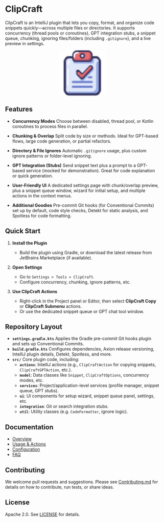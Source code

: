 # ClipCraft

ClipCraft is an IntelliJ plugin that lets you copy, format, and organize code snippets quickly—across multiple files or directories. It supports concurrency (thread pools or coroutines), GPT integration stubs, a snippet queue, chunking, ignoring files/folders (including `.gitignore`), and a live preview in settings.

<p style="display: flex; justify-content: center;">
  <img src="src/main/resources/icons/clipcraft_32.svg" alt="ClipCraft Logo" width="150"/>
</p>

## Features

- **Concurrency Modes**
  Choose between disabled, thread pool, or Kotlin coroutines to process files in parallel.

- **Chunking & Overlap**
  Split code by size or methods. Ideal for GPT-based flows, large code generation, or partial refactors.

- **Directory & File Ignores**
  Automatic `.gitignore` usage, plus custom ignore patterns or folder-level ignoring.

- **GPT Integration (Stubs)**
  Send snippet text plus a prompt to a GPT-based service (mocked for demonstration). Great for code explanation or quick generation.

- **User-Friendly UI**
  A dedicated settings page with chunk/overlap preview, plus a snippet queue window, wizard for initial setup, and multiple actions in the context menus.

- **Additional Goodies**
  Pre-commit Git hooks (for Conventional Commits) set up by default, code style checks, Detekt for static analysis, and Spotless for code formatting.

## Quick Start

1. **Install the Plugin**
    - Build the plugin using Gradle, or download the latest release from JetBrains Marketplace (if available).

2. **Open Settings**
    - Go to `Settings > Tools > ClipCraft`.
    - Configure concurrency, chunking, ignore patterns, etc.

3. **Use ClipCraft Actions**
    - Right-click in the Project panel or Editor, then select **ClipCraft Copy** or **ClipCraft Submenu** actions.
    - Or use the dedicated snippet queue or GPT chat tool window.

## Repository Layout

- **`settings.gradle.kts`**
  Applies the Gradle pre-commit Git hooks plugin and sets up Conventional Commits.
- **`build.gradle.kts`**
  Configures dependencies, Axion release versioning, IntelliJ plugin details, Detekt, Spotless, and more.
- **`src/`**
  Core plugin code, including:
    - **`actions`**: IntelliJ actions (e.g., `ClipCraftAction` for copying snippets, `ClipCraftGPTAction`, etc.).
    - **`model`**: Data classes like `Snippet`, `ClipCraftOptions`, concurrency modes, etc.
    - **`services`**: Project/application-level services (profile manager, snippet queue, GPT stubs).
    - **`ui`**: UI components for setup wizard, snippet queue panel, settings, etc.
    - **`integration`**: Git or search integration stubs.
    - **`util`**: Utility classes (e.g. `CodeFormatter`, ignore logic).

## Documentation

- [Overview](./docs/Overview.md)
- [Usage & Actions](./docs/Usage.md)
- [Configuration](./docs/Configuration.md)
- [FAQ](./docs/FAQ.md)

## Contributing

We welcome pull requests and suggestions. Please see [Contributing.md](./docs/Contributing.md) for details on how to contribute, run tests, or share ideas.

## License

Apache 2.0. See [LICENSE](./LICENSE) for details.